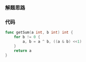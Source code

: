 ### 解题思路
### 代码
```go
func getSum(a int, b int) int {
    for b != 0 {
        a, b = a ^ b, ((a & b) <<1)
    }
    return a
}
```
